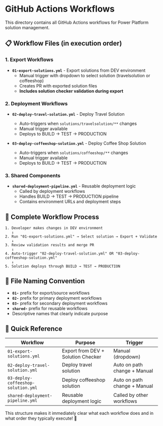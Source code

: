 # GitHub Actions Workflows

This directory contains all GitHub Actions workflows for Power Platform solution management.

## 📋 Workflow Files (in execution order)

### 1. Export Workflows
- **`01-export-solutions.yml`** - Export solutions from DEV environment
  - Manual trigger with dropdown to select solution (travelsolution or coffeeshop)
  - Creates PR with exported solution files
  - **Includes solution checker validation during export**

### 2. Deployment Workflows  
- **`02-deploy-travel-solution.yml`** - Deploy Travel Solution
  - Auto-triggers when `solutions/travelsolution/**` changes
  - Manual trigger available
  - Deploys to BUILD → TEST → PRODUCTION

- **`03-deploy-coffeeshop-solution.yml`** - Deploy Coffee Shop Solution  
  - Auto-triggers when `solutions/coffeeshop/**` changes
  - Manual trigger available
  - Deploys to BUILD → TEST → PRODUCTION

### 3. Shared Components
- **`shared-deployment-pipeline.yml`** - Reusable deployment logic
  - Called by deployment workflows
  - Handles BUILD → TEST → PRODUCTION pipeline
  - Contains environment URLs and deployment steps

## 🔄 Complete Workflow Process

```
1. Developer makes changes in DEV environment
   ↓
2. Run "01-export-solutions.yml" → Select solution → Export + Validate
   ↓  
3. Review validation results and merge PR
   ↓
4. Auto-trigger "02-deploy-travel-solution.yml" OR "03-deploy-coffeeshop-solution.yml"
   ↓
5. Solution deploys through BUILD → TEST → PRODUCTION
```

## 🎯 File Naming Convention

- **`01-`** prefix for export/source workflows
- **`02-`** prefix for primary deployment workflows  
- **`03-`** prefix for secondary deployment workflows
- **`shared-`** prefix for reusable workflows
- Descriptive names that clearly indicate purpose

## 📁 Quick Reference

| Workflow | Purpose | Trigger |
|----------|---------|---------|
| `01-export-solutions.yml` | Export from DEV + Solution Checker | Manual (dropdown) |
| `02-deploy-travel-solution.yml` | Deploy travel solution | Auto on path change + Manual |
| `03-deploy-coffeeshop-solution.yml` | Deploy coffeeshop solution | Auto on path change + Manual |
| `shared-deployment-pipeline.yml` | Reusable deployment logic | Called by other workflows |

This structure makes it immediately clear what each workflow does and in what order they typically execute! 🎉
